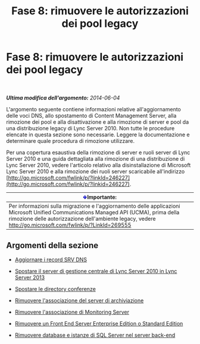 ﻿---
title: 'Fase 8: rimuovere le autorizzazioni dei pool legacy'
TOCTitle: 'Fase 8: rimuovere le autorizzazioni dei pool legacy'
ms:assetid: 1c68e5d8-fb5f-45e6-b6e3-27f5e830c966
ms:mtpsurl: https://technet.microsoft.com/it-it/library/JJ204724(v=OCS.15)
ms:contentKeyID: 49299854
ms.date: 08/24/2015
mtps_version: v=OCS.15
ms.translationtype: HT
---

# Fase 8: rimuovere le autorizzazioni dei pool legacy

 

_**Ultima modifica dell'argomento:** 2014-06-04_

L'argomento seguente contiene informazioni relative all'aggiornamento delle voci DNS, allo spostamento di Content Management Server, alla rimozione dei pool e alla disattivazione e alla rimozione di server e pool da una distribuzione legacy di Lync Server 2010. Non tutte le procedure elencate in questa sezione sono necessarie. Leggere la documentazione e determinare quale procedura di rimozione utilizzare.

Per una copertura esaustiva della rimozione di server e ruoli server di Lync Server 2010 e una guida dettagliata alla rimozione di una distribuzione di Lync Server 2010, vedere l'articolo relativo alla disinstallazione di Microsoft Lync Server 2010 e alla rimozione dei ruoli server scaricabile all'indirizzo [http://go.microsoft.com/fwlink/p/?linkId=246227](http://go.microsoft.com/fwlink/p/?linkid=246227).

<table>
<thead>
<tr class="header">
<th><img src="images/Gg412908.important(OCS.15).gif" title="important" alt="important" />Importante:</th>
</tr>
</thead>
<tbody>
<tr class="odd">
<td>Per informazioni sulla migrazione e l'aggiornamento delle applicazioni Microsoft Unified Communications Managed API (UCMA), prima della rimozione delle autorizzazione dell'ambiente legacy, vedere <a href="http://go.microsoft.com/fwlink/p/?linkid=269555">http://go.microsoft.com/fwlink/p/?LinkId=269555</a></td>
</tr>
</tbody>
</table>


## Argomenti della sezione

  -   
    [Aggiornare i record SRV DNS](update-dns-srv-records.md)

  -   
    [Spostare il server di gestione centrale di Lync Server 2010 in Lync Server 2013](move-the-lync-server-2010-central-management-server-to-lync-server-2013.md)

  -   
    [Spostare le directory conferenze](move-lync-server-2010-conference-directories-to-lync-server-2013.md)

  -   
    [Rimuovere l'associazione del server di archiviazione](remove-the-archiving-server-association.md)

  -   
    [Rimuovere l'associazione di Monitoring Server](remove-the-monitoring-server-association.md)

  -   
    [Rimuovere un Front End Server Enterprise Edition o Standard Edition](remove-the-enterprise-edition-front-end-server-or-standard-edition-front-end-server.md)

  -   
    [Rimuovere database e istanze di SQL Server nel server back-end](remove-sql-server-instances-and-databases-on-the-back-end-server.md)

